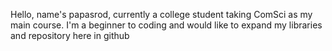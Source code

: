 Hello, name's papasrod, currently a college student taking ComSci as my main course. I'm a beginner to coding and would like to expand my libraries and repository here in github
